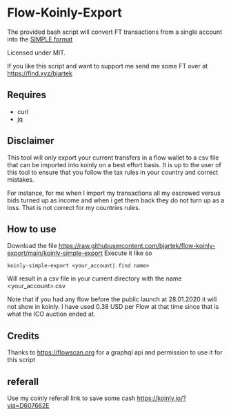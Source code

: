 # Flow-Koinly-Export

The provided bash script will convert FT transactions from a single account into the [SIMPLE format](https://help.koinly.io/en/articles/3662999-how-to-create-a-custom-csv-file-with-your-data)

Licensed under MIT.

If you like this script and want to support me send me some FT over at https://find.xyz/bjartek

## Requires
 - curl
 - jq


## Disclaimer
This tool will only export your current transfers in a flow wallet to a csv file that can be imported into koinly on a best effort basis. It is up to the user of this tool to ensure that you follow the tax rules in your country and correct mistakes. 

For instance, for me when I import my transactions all my escrowed versus bids turned up as income and when i get them back they do not turn up as a loss. That is not correct for my countries rules.


## How to use
Download the file https://raw.githubusercontent.com/bjartek/flow-koinly-export/main/koinly-simple-export
Execute it like so
```
koinly-simple-export <your_account|.find name>
```

Will result in a csv file in your current directory with the name <your_account>.csv


Note that if you had any flow before the public launch at 28.01.2020 it will not show in koinly. I have used 0.38 USD per Flow at that time since that is what the ICO auction ended at. 


## Credits
Thanks to https://flowscan.org for a graphql api and permission to use it for this script

## referall

Use my coinly referall link to save some cash https://koinly.io/?via=D607662E
